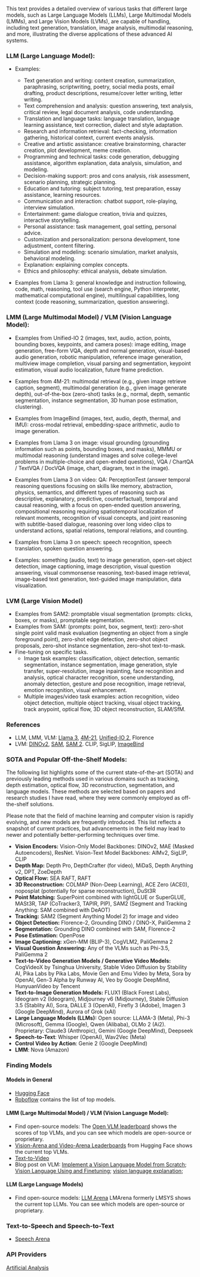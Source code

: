 This text provides a detailed overview of various tasks that different large models, such as Large Language Models (LLMs), Large Multimodal Models (LMMs), and Large Vision Models (LVMs), are capable of handling, including text generation, translation, image analysis, multimodal reasoning, and more, illustrating the diverse applications of these advanced AI systems.

### LLM (Large Language Model): 
- Examples: 
    - Text generation and writing: content creation, summarization, paraphrasing, scriptwriting, poetry, social media posts, email drafting, product descriptions, resume/cover letter writing, letter writing.
    - Text comprehension and analysis: question answering, text analysis, critical review, legal document analysis, code understanding.
    - Translation and language tasks: language translation, language learning assistance, text correction, dialect and style adaptation.
    - Research and information retrieval: fact-checking, information gathering, historical context, current events analysis.
    - Creative and artistic assistance: creative brainstorming, character creation, plot development, meme creation.
    - Programming and technical tasks: code generation, debugging assistance, algorithm explanation, data analysis, simulation, and modeling.
    - Decision-making support: pros and cons analysis, risk assessment, scenario planning, strategic planning.
    - Education and tutoring: subject tutoring, test preparation, essay assistance, learning resources.
    - Communication and interaction: chatbot support, role-playing, interview simulation.
    - Entertainment: game dialogue creation, trivia and quizzes, interactive storytelling.
    - Personal assistance: task management, goal setting, personal advice.
    - Customization and personalization: persona development, tone adjustment, content filtering.
    - Simulation and modeling: scenario simulation, market analysis, behavioral modeling.
    - Explanation: explaining complex concepts.
    - Ethics and philosophy: ethical analysis, debate simulation.

- Examples from Llama 3: general knowledge and instruction following, code, math, reasoning, tool use (search engine, Python interpreter, mathematical computational engine), multilingual capabilities, long context (code reasoning, summarization, question answering).

### LMM (Large Multimodal Model) / VLM (Vision Language Model): 
- Examples from Unified-IO 2 (images, text, audio, action, points, bounding boxes, keypoints, and camera poses): image editing, image generation, free-form VQA, depth and normal generation, visual-based audio generation, robotic manipulation, reference image generation, multiview image completion, visual parsing and segmentation, keypoint estimation, visual audio localization, future frame prediction.

- Examples from 4M-21: multimodal retrieval (e.g., given image retrieve caption, segment), multimodal generation (e.g., given image generate depth), out-of-the-box (zero-shot) tasks (e.g., normal, depth, semantic segmentation, instance segmentation, 3D human pose estimation, clustering). 

- Examples from ImageBind (images, text, audio, depth, thermal, and IMU): cross-modal retrieval, embedding-space arithmetic, audio to image generation.

- Examples from Llama 3 on image: visual grounding (grounding information such as points, bounding boxes, and masks), MMMU or multimodal reasoning (understand images and solve college-level problems in multiple-choice and open-ended questions), VQA / ChartQA / TextVQA / DocVQA (image, chart, diagram, text in the image).
- Examples from Llama 3 on video: QA: PerceptionTest (answer temporal reasoning questions focusing on skills like memory, abstraction, physics, semantics, and different types of reasoning such as descriptive, explanatory, predictive, counterfactual), temporal and causal reasoning, with a focus on open-ended question answering, compositional reasoning requiring spatiotemporal localization of relevant moments, recognition of visual concepts, and joint reasoning with subtitle-based dialogue, reasoning over long video clips to understand actions, spatial relations, temporal relations, and counting.
- Examples from Llama 3 on speech: speech recognition, speech translation, spoken question answering.

- Examples: something (audio, text) to image generation, open-set object detection, image captioning, image description, visual question answering, visual commonsense reasoning, text-based image retrieval, image-based text generation, text-guided image manipulation, data visualization.

### LVM (Large Vision Model)
- Examples from SAM2: promptable visual segmentation (prompts: clicks, boxes, or masks), promptable segmentation.
- Examples from SAM: (prompts: point, box, segment, text): zero-shot single point valid mask evaluation (segmenting an object from a single foreground point), zero-shot edge detection, zero-shot object proposals, zero-shot instance segmentation, zero-shot text-to-mask. 
- Fine-tuning on specific tasks. 
    - Image task examples: classification, object detection, semantic segmentation, instance segmentation, image generation, style transfer, super-resolution, image inpainting, face recognition and analysis, optical character recognition, scene understanding, anomaly detection, gesture and pose recognition, image retrieval, emotion recognition, visual enhancement.
    - Multiple images/video task examples: action recognition, video object detection, multiple object tracking, visual object tracking, track anypoint, optical flow, 3D object reconstruction, SLAM/SfM.

### References
- LLM, LMM, VLM: [Llama 3](https://arxiv.org/abs/2407.21783), [4M-21](https://arxiv.org/abs/2406.09406), [Unified-IO 2](https://arxiv.org/abs/2312.17172), Florence
- LVM: [DINOv2](https://arxiv.org/abs/2304.07193), [SAM](https://arxiv.org/abs/2304.02643), [SAM 2](https://arxiv.org/abs/2408.00714). CLIP, SigLIP, [ImageBind](https://arxiv.org/abs/2305.05665)

### SOTA and Popular Off-the-Shelf Models:

The following list highlights some of the current state-of-the-art (SOTA) and previously leading methods used in various domains such as tracking, depth estimation, optical flow, 3D reconstruction, segmentation, and language models. These methods are selected based on papers and research studies I have read, where they were commonly employed as off-the-shelf solutions.

Please note that the field of machine learning and computer vision is rapidly evolving, and new models are frequently introduced. This list reflects a snapshot of current practices, but advancements in the field may lead to newer and potentially better-performing techniques over time.

- **Vision Encoders:** Vision-Only Model Backbones: DINOv2, MAE (Masked Autoencoders), ResNet. Vision-Text Model Backbones: AIMv2, SigLIP, CLIP
- **Depth Map:** Depth Pro, DepthCrafter (for video), MiDaS, Depth Anything v2, DPT, ZoeDepth
- **Optical Flow:** SEA RAFT, RAFT
- **3D Reconstruction:** COLMAP (Non-Deep Learning), ACE Zero (ACE0), noposplat (potentially for sparse reconstruction), DuSt3R
- **Point Matching:** SuperPoint combined with lightGLUE or SuperGLUE, MASt3R, TAP (CoTracker3, TAPIR, PIP), SAM2 (Segment and Tracking Anything: SAM combined with DeAOT)
- **Tracking:** SAM2 (Segment Anything Model 2) for image and video
- **Object Detection:** Florence-2, Grounding DINO / DINO-X, PaliGemma 2
- **Segmentation:** Grounding DINO combined with SAM, Florence-2
- **Pose Estimation:** OpenPose
- **Image Captioning:** xGen-MM (BLIP-3), CogVLM2, PaliGemma 2
- **Visual Question Answering:** Any of the VLMs such as Phi-3.5, PaliGemma 2
- **Text-to-Video Generation Models / Generative Video Models:** CogVideoX by Tsinghua University, Stable Video Diffusion by Stability AI, Pika Labs by Pika Labs, Movie Gen and Emu Video by Meta, Sora by OpenAI, Gen-3 Alpha by Runway AI, Veo by Google DeepMind, HunyuanVideo by Tencent
- **Text-to-Image Generation Models:** FLUX1 (Black Forest Labs), Ideogram v2 (Ideogram), Midjourney v6 (Midjourney), Stable Diffusion 3.5 (Stablity AI), Sora, DALLE 3 (OpenAI), Firefly 3 (Adobe), Imagen 3 (Google DeepMind), Aurora of Grok (xAI)
- **Large Language Models (LLMs):**  Open source: LLAMA-3 (Meta), Phi-3 (Microsoft), Gemma (Google), Qwen (Alibaba), OLMo 2 (Ai2). Proprietary: Claude3 (Anthropic), Gemini (Google DeepMind), Deepseek
- **Speech-to-Text**: Whisper (OpenAI), Wav2Vec (Meta)
- **Control Video by Action**: Genie 2 (Google DeepMind)
- **LMM**: Nova (Amazon)

### Finding Models

#### Models in General

- [Hugging Face](https://huggingface.co/models)
- [Roboflow](https://roboflow.com/model-feature/zero-shot-detection) contains the list of top models.

#### LMM (Large Multimodal Model) / VLM (Vision Language Model): 

- Find open-source models: The [Open VLM leaderboard](https://huggingface.co/spaces/opencompass/open_vlm_leaderboard) shows the scores of top VLMs, and you can see which models are open-source or proprietary.
- [Vision-Arena and Video-Arena Leaderboards](https://huggingface.co/spaces/WildVision/vision-arena) from Hugging Face shows the current top VLMs.
- [Text-to-Video](https://artificialanalysis.ai/text-to-video/arena?tab=Leaderboard)
- Blog post on VLM: [Implement a Vision Language Model from Scratch](https://huggingface.co/blog/AviSoori1x/seemore-vision-language-model); [Vision Language Using and Finetuning](https://huggingface.co/blog/vlms); [vision language explanation](https://huggingface.co/blog/vision_language_pretraining);

#### LLM (Large Language Models)

- Find open-source models: [LLM Arena](https://lmarena.ai) LMArena formerly LMSYS shows the current top LLMs. You can see which models are open-source or proprietary.

### Text-to-Speech and Speech-to-Text

- [Speech Arena](https://artificialanalysis.ai/text-to-video/arena?tab=Leaderboard)

### API Providers 

[Artificial Analysis](https://artificialanalysis.ai)


